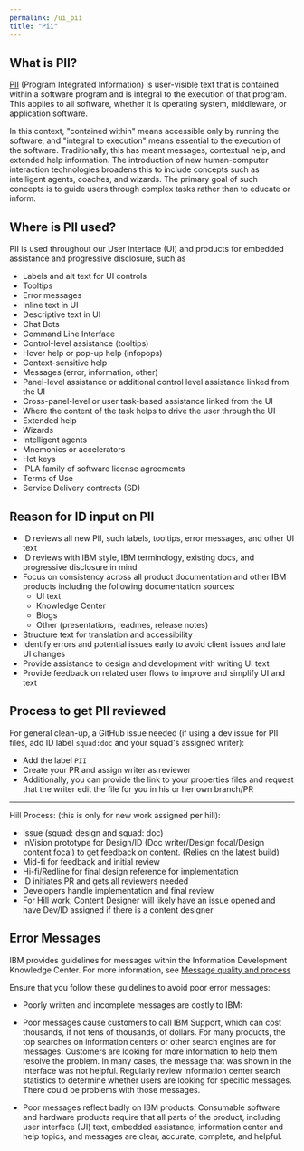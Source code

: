 ```yaml
---
permalink: /ui_pii
title: "Pii"
---
```


## What is PII? 

[PII](http://w3-03.ibm.com/globalization/page/4161) (Program Integrated Information) is user-visible text that is contained within a software program and is integral to the execution of that program. This applies to all software, whether it is operating system, middleware, or application software.

In this context, "contained within" means accessible only by running the software, and "integral to execution" means essential to the execution of the software. Traditionally, this has meant messages, contextual help, and extended help information. The introduction of new human-computer interaction technologies broadens this to include concepts such as intelligent agents, coaches, and wizards. The primary goal of such concepts is to guide users through complex tasks rather than to educate or inform.

## Where is PII used?

PII is used throughout our User Interface (UI) and products for embedded assistance and progressive disclosure, such as 

- Labels and alt text for UI controls
- Tooltips
- Error messages
- Inline text in UI
- Descriptive text in UI
- Chat Bots
- Command Line Interface
- Control-level assistance (tooltips)
- Hover help or pop-up help (infopops)
- Context-sensitive help
- Messages (error, information, other)
- Panel-level assistance or additional control level assistance linked from the UI
- Cross-panel-level or user task-based assistance linked from the UI
- Where the content of the task helps to drive the user through the UI
- Extended help
- Wizards
- Intelligent agents
- Mnemonics or accelerators
- Hot keys
- IPLA family of software license agreements
- Terms of Use
- Service Delivery contracts (SD)

## Reason for ID input on PII

- ID reviews all new PII, such labels, tooltips, error messages, and other UI text
- ID reviews with IBM style, IBM terminology, existing docs, and progressive disclosure in mind
- Focus on consistency across all product documentation and other IBM products including the following documentation sources:
  - UI text 
  - Knowledge Center
  - Blogs 
  - Other (presentations, readmes, release notes)
- Structure text for translation and accessibility
- Identify errors and potential issues early to avoid client issues and late UI changes
- Provide assistance to design and development with writing UI text
- Provide feedback on related user flows to improve and simplify UI and text

## Process to get PII reviewed

For general clean-up, a GitHub issue needed (if using a dev issue for PII files, add ID label `squad:doc` and your squad's assigned writer):
- Add the label `PII`
- Create your PR and assign writer as reviewer
- Additionally, you can provide the link to your properties files and request that the writer edit the file for you in his or her own branch/PR
____________________________________________________________________________________

Hill Process: (this is only for new work assigned per hill): 
- Issue (squad: design and squad: doc) 
- InVision prototype for Design/ID (Doc writer/Design focal/Design content focal) to get feedback on content. (Relies on the latest build)
- Mid-fi for feedback and initial review
- Hi-fi/Redline for final design reference for implementation
- ID initiates PR and gets all reviewers needed
- Developers handle implementation and final review
- For Hill work, Content Designer will likely have an issue opened and have Dev/ID assigned if there is a content designer

## Error Messages

IBM provides guidelines for messages within the Information Development Knowledge Center. For more information, see [Message quality and process](https://rtpdoc01.rtp.raleigh.ibm.com:9445/kc/idibm/com.ibm.utic.authoring_messages.doc/doc/messages_summary.html)

Ensure that you follow these guidelines to avoid poor error messages: 

- Poorly written and incomplete messages are costly to IBM:

- Poor messages cause customers to call IBM Support, which can cost thousands, if not tens of thousands, of dollars.
For many products, the top searches on information centers or other search engines are for messages: Customers are looking for more information to help them resolve the problem. In many cases, the message that was shown in the interface was not helpful.
Regularly review information center search statistics to determine whether users are looking for specific messages. There could be problems with those messages.

- Poor messages reflect badly on IBM products. Consumable software and hardware products require that all parts of the product, including user interface (UI) text, embedded assistance, information center and help topics, and messages are clear, accurate, complete, and helpful.


